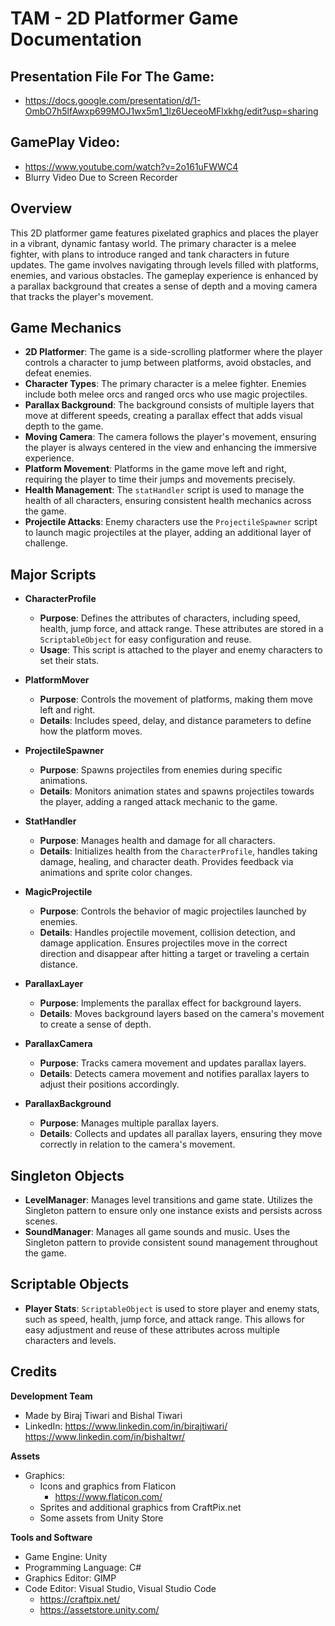 # TAM - 2D Platformer Game Documentation

## Presentation File For The Game: 
- https://docs.google.com/presentation/d/1-OmbO7h5lfAwxp699MOJ1wx5m1_1lz6UeceoMFlxkhg/edit?usp=sharing

## GamePlay Video: 
- https://www.youtube.com/watch?v=2o161uFWWC4  
- Blurry Video Due to Screen Recorder  

## Overview

This 2D platformer game features pixelated graphics and places the player in a vibrant, dynamic fantasy world. The primary character is a melee fighter, with plans to introduce ranged and tank characters in future updates. The game involves navigating through levels filled with platforms, enemies, and various obstacles. The gameplay experience is enhanced by a parallax background that creates a sense of depth and a moving camera that tracks the player's movement.

## Game Mechanics

- **2D Platformer**: The game is a side-scrolling platformer where the player controls a character to jump between platforms, avoid obstacles, and defeat enemies.
- **Character Types**: The primary character is a melee fighter. Enemies include both melee orcs and ranged orcs who use magic projectiles.
- **Parallax Background**: The background consists of multiple layers that move at different speeds, creating a parallax effect that adds visual depth to the game.
- **Moving Camera**: The camera follows the player's movement, ensuring the player is always centered in the view and enhancing the immersive experience.
- **Platform Movement**: Platforms in the game move left and right, requiring the player to time their jumps and movements precisely.
- **Health Management**: The `statHandler` script is used to manage the health of all characters, ensuring consistent health mechanics across the game.
- **Projectile Attacks**: Enemy characters use the `ProjectileSpawner` script to launch magic projectiles at the player, adding an additional layer of challenge.

## Major Scripts

- **CharacterProfile**
  - **Purpose**: Defines the attributes of characters, including speed, health, jump force, and attack range. These attributes are stored in a `ScriptableObject` for easy configuration and reuse.
  - **Usage**: This script is attached to the player and enemy characters to set their stats.

- **PlatformMover**
  - **Purpose**: Controls the movement of platforms, making them move left and right.
  - **Details**: Includes speed, delay, and distance parameters to define how the platform moves.

- **ProjectileSpawner**
  - **Purpose**: Spawns projectiles from enemies during specific animations.
  - **Details**: Monitors animation states and spawns projectiles towards the player, adding a ranged attack mechanic to the game.

- **StatHandler**
  - **Purpose**: Manages health and damage for all characters.
  - **Details**: Initializes health from the `CharacterProfile`, handles taking damage, healing, and character death. Provides feedback via animations and sprite color changes.

- **MagicProjectile**
  - **Purpose**: Controls the behavior of magic projectiles launched by enemies.
  - **Details**: Handles projectile movement, collision detection, and damage application. Ensures projectiles move in the correct direction and disappear after hitting a target or traveling a certain distance.

- **ParallaxLayer**
  - **Purpose**: Implements the parallax effect for background layers.
  - **Details**: Moves background layers based on the camera's movement to create a sense of depth.

- **ParallaxCamera**
  - **Purpose**: Tracks camera movement and updates parallax layers.
  - **Details**: Detects camera movement and notifies parallax layers to adjust their positions accordingly.

- **ParallaxBackground**
  - **Purpose**: Manages multiple parallax layers.
  - **Details**: Collects and updates all parallax layers, ensuring they move correctly in relation to the camera's movement.

## Singleton Objects

- **LevelManager**: Manages level transitions and game state. Utilizes the Singleton pattern to ensure only one instance exists and persists across scenes.
- **SoundManager**: Manages all game sounds and music. Uses the Singleton pattern to provide consistent sound management throughout the game.

## Scriptable Objects

- **Player Stats**: `ScriptableObject` is used to store player and enemy stats, such as speed, health, jump force, and attack range. This allows for easy adjustment and reuse of these attributes across multiple characters and levels.

## Credits

**Development Team**
- Made by Biraj Tiwari and Bishal Tiwari
- LinkedIn: https://www.linkedin.com/in/birajtiwari/ https://www.linkedin.com/in/bishaltwr/  

**Assets**
- Graphics:
  - Icons and graphics from Flaticon
    - https://www.flaticon.com/
  - Sprites and additional graphics from CraftPix.net
  - Some assets from Unity Store

**Tools and Software**
- Game Engine: Unity
- Programming Language: C#
- Graphics Editor: GIMP
- Code Editor: Visual Studio, Visual Studio Code
  - https://craftpix.net/
  - https://assetstore.unity.com/

